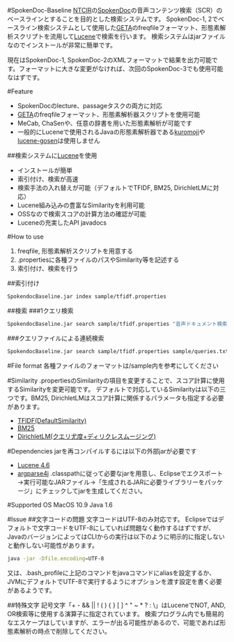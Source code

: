 #SpokenDoc-Baseline
[NTCIR](http://research.nii.ac.jp/ntcir/index-ja.html)の[SpokenDoc](http://research.nii.ac.jp/ntcir/permission/ntcir-10/perm-ja-SPOKENDOC.html)の音声コンテンツ検索（SCR）のベースラインとすることを目的とした検索システムです。
SpokenDoc-1, 2でベースライン検索システムとして使用した[GETA](http://geta.ex.nii.ac.jp/geta.html)のfreqfileフォーマット、形態素解析スクリプトを流用して[Lucene](https://lucene.apache.org/core/)で検索を行います。
検索システムはjarファイルなのでインストールが非常に簡単です。

現在はSpokenDoc-1, SpokenDoc-2のXMLフォーマットで結果を出力可能です。フォーマットに大きな変更がなければ、次回のSpokenDoc-3でも使用可能なはずです。

#Feature
- SpokenDocのlecture、passageタスクの両方に対応
- [GETA](http://geta.ex.nii.ac.jp/geta.html)のfreqfileフォーマット、形態素解析器スクリプトを使用可能
- MeCab, ChaSenや、任意の辞書を用いた形態素解析が可能です
 - 一般的にLuceneで使用されるJavaの形態素解析器である[kuromoji](http://www.atilika.org/)や[lucene-gosen](https://code.google.com/p/lucene-gosen/)は使用しません


##検索システムに[Lucene](https://lucene.apache.org/core/)を使用
- インストールが簡単
- 索引付け、検索が高速
- 検索手法の入れ替えが可能（デフォルトでTFIDF, BM25, DirichletLMに対応）
 - Lucene組み込みの豊富なSimilarityを利用可能
 - OSSなので検索スコアの計算方法の確認が可能
- Luceneの充実したAPI javadocs

#How to use
1. freqfile, 形態素解析スクリプトを用意する
2. .propertiesに各種ファイルのパスやSimilarity等を記述する
3. 索引付け、検索を行う

##索引付け
```bash
SpokendocBaseline.jar index sample/tfidf.properties
```

##検索
###1クエリ検索
```bash
SpokendocBaseline.jar search sample/tfidf.properties "音声ドキュメント検索のついて"
```

###クエリファイルによる連続検索
```bash
SpokendocBaseline.jar search sample/tfidf.properties sample/queries.txt
```

#File format
各種ファイルのフォーマットは/sample内を参考にしてください

#Similarity
.propertiesのSimilarityの項目を変更することで、スコア計算に使用するSimilarityを変更可能です。
デフォルトで対応しているSimilarityは以下の三つです。BM25, DirichletLMはスコア計算に関係するパラメータも指定する必要があります。
- [TFIDF(DefaultSimilarity)](https://lucene.apache.org/core/4_0_0/core/org/apache/lucene/search/similarities/TFIDFSimilarity.html)
- [BM25](https://lucene.apache.org/core/4_0_0/core/org/apache/lucene/search/similarities/BM25Similarity.html)
- [DirichletLM(クエリ尤度+ディリクレスムージング)](https://lucene.apache.org/core/4_0_0/core/org/apache/lucene/search/similarities/LMDirichletSimilarity.html)

#Dependencies
jarを再コンパイルするには以下の外部jarが必要です
- [Lucene 4.6](https://lucene.apache.org/)
- [argparse4j](http://argparse4j.sourceforge.net/)
.classpathに従って必要なjarを用意し、Eclipseでエクスポート→実行可能なJARファイル→「生成されるJARに必要ライブラリーをパッケージ」にチェックしてjarを生成してください。

#Supported OS
MacOS 10.9
Java 1.6

#Issue
##文字コードの問題
文字コードはUTF-8のみ対応です。
Eclipseではデフォルトで文字コードをUTF-8にしていれば問題なく動作するはずですが、JavaのバージョンによってはCLIからの実行は以下のように明示的に指定しないと動作しない可能性があります。

```bash
java -jar -Dfile.encoding=UTF-8
```

又は、.bash_profileに上記のコマンドをjavaコマンドにaliasを設定するか、JVMにデフォルトでUTF-8で実行するようにオプションを渡す設定を書く必要があるようです。

##特殊文字
記号文字「+ - && || ! ( ) { } [ ] ^ " ~ * ? : \」はLuceneでNOT, AND, OR検索等に使用する演算子に指定されています。
検索プログラム内でも簡易的なエスケープはしていますが、エラーが出る可能性があるので、可能であれば形態素解析の時点で削除してください。

